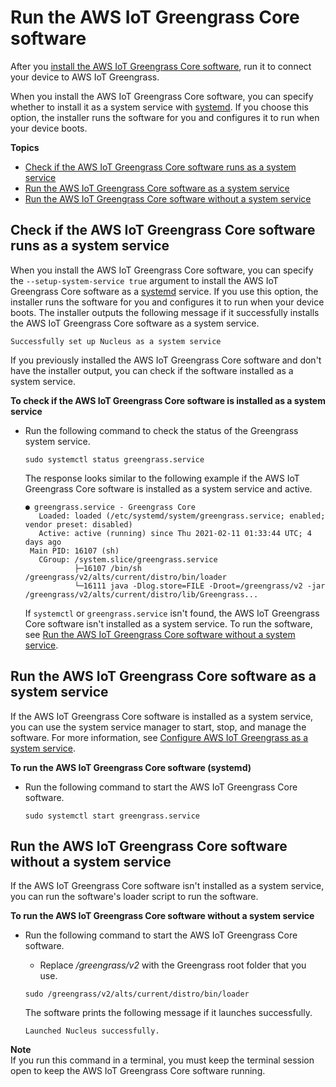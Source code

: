 # Run the AWS IoT Greengrass Core software<a name="run-greengrass-core-v2"></a>

After you [install the AWS IoT Greengrass Core software](install-greengrass-core-v2.md), run it to connect your device to AWS IoT Greengrass\.

When you install the AWS IoT Greengrass Core software, you can specify whether to install it as a system service with [systemd](https://en.wikipedia.org/wiki/Systemd)\. If you choose this option, the installer runs the software for you and configures it to run when your device boots\.

**Topics**
+ [Check if the AWS IoT Greengrass Core software runs as a system service](#check-system-service)
+ [Run the AWS IoT Greengrass Core software as a system service](#run-greengrass-core-system-service)
+ [Run the AWS IoT Greengrass Core software without a system service](#run-greengrass-core-no-system-service)

## Check if the AWS IoT Greengrass Core software runs as a system service<a name="check-system-service"></a>

When you install the AWS IoT Greengrass Core software, you can specify the `--setup-system-service true` argument to install the AWS IoT Greengrass Core software as a [systemd](https://en.wikipedia.org/wiki/Systemd) service\. If you use this option, the installer runs the software for you and configures it to run when your device boots\. The installer outputs the following message if it successfully installs the AWS IoT Greengrass Core software as a system service\.

```
Successfully set up Nucleus as a system service
```

If you previously installed the AWS IoT Greengrass Core software and don't have the installer output, you can check if the software installed as a system service\.

**To check if the AWS IoT Greengrass Core software is installed as a system service**
+ Run the following command to check the status of the Greengrass system service\.

  ```
  sudo systemctl status greengrass.service
  ```

  The response looks similar to the following example if the AWS IoT Greengrass Core software is installed as a system service and active\.

  ```
  ● greengrass.service - Greengrass Core
     Loaded: loaded (/etc/systemd/system/greengrass.service; enabled; vendor preset: disabled)
     Active: active (running) since Thu 2021-02-11 01:33:44 UTC; 4 days ago
   Main PID: 16107 (sh)
     CGroup: /system.slice/greengrass.service
             ├─16107 /bin/sh /greengrass/v2/alts/current/distro/bin/loader
             └─16111 java -Dlog.store=FILE -Droot=/greengrass/v2 -jar /greengrass/v2/alts/current/distro/lib/Greengrass...
  ```

  If `systemctl` or `greengrass.service` isn't found, the AWS IoT Greengrass Core software isn't installed as a system service\. To run the software, see [Run the AWS IoT Greengrass Core software without a system service](#run-greengrass-core-no-system-service)\.

## Run the AWS IoT Greengrass Core software as a system service<a name="run-greengrass-core-system-service"></a>

If the AWS IoT Greengrass Core software is installed as a system service, you can use the system service manager to start, stop, and manage the software\. For more information, see [Configure AWS IoT Greengrass as a system service](configure-greengrass-core-v2.md#configure-system-service)\.

**To run the AWS IoT Greengrass Core software \(systemd\)**
+ Run the following command to start the AWS IoT Greengrass Core software\.

  ```
  sudo systemctl start greengrass.service
  ```

## Run the AWS IoT Greengrass Core software without a system service<a name="run-greengrass-core-no-system-service"></a>

If the AWS IoT Greengrass Core software isn't installed as a system service, you can run the software's loader script to run the software\.

**To run the AWS IoT Greengrass Core software without a system service**
+ Run the following command to start the AWS IoT Greengrass Core software\.
  + Replace */greengrass/v2* with the Greengrass root folder that you use\.

  ```
  sudo /greengrass/v2/alts/current/distro/bin/loader
  ```

  The software prints the following message if it launches successfully\.

  ```
  Launched Nucleus successfully.
  ```
**Note**  
If you run this command in a terminal, you must keep the terminal session open to keep the AWS IoT Greengrass Core software running\.